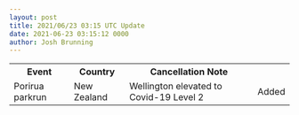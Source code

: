 ```yaml
---
layout: post
title: 2021/06/23 03:15 UTC Update
date: 2021-06-23 03:15:12 0000
author: Josh Brunning
---
```


<table style='width: 100%'>
    <tr>
        <th>Event</th>
        <th>Country</th>
        <th>Cancellation Note</th>
        <th></th>
    </tr>
    <tr>
        <td>Porirua parkrun</td>
        <td>New Zealand</td>
        <td>Wellington elevated to Covid-19 Level 2</td>
        <td>Added</td>
    </tr>
